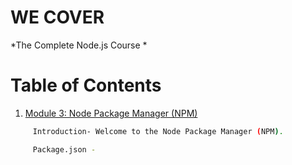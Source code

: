 # WE COVER

*The Complete Node.js Course *

# Table of Contents

1. [Module 3: Node Package Manager (NPM)]()

```bash
	 Introduction- Welcome to the Node Package Manager (NPM).
```

```bash
	 Package.json - 
```